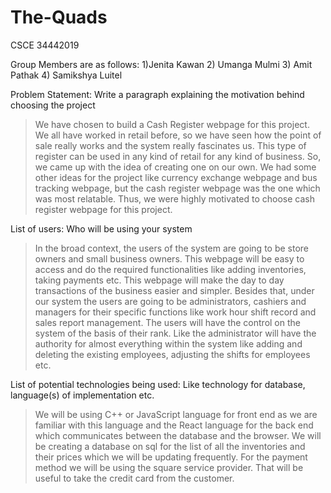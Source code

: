 # The-Quads
CSCE 34442019

Group Members are as follows:
1)Jenita Kawan
2) Umanga Mulmi
3) Amit Pathak
4) Samikshya Luitel

Problem Statement: 
Write a paragraph explaining the motivation behind choosing the project

> We have chosen to build a Cash Register webpage for this project. We all have worked in retail before, so we have seen how the point of sale really works and the system really fascinates us. This type of register can be used in any kind of retail for any kind of business. So, we came up with the idea of creating one on our own. We had some other ideas for the project like currency exchange webpage and bus tracking webpage, but the cash register webpage was the one which was most relatable. Thus, we were highly motivated to choose cash register webpage for this project.

List of users: Who will be using your system

> In the broad context, the users of the system are going to be store owners and small business owners. This webpage will be easy to access and do the required functionalities like adding inventories, taking payments etc. This webpage will make the day to day transactions of the business easier and simpler. 
Besides that, under our system the users are going to be administrators, cashiers and managers for their specific functions like work hour shift record and sales report management. The users will have the control on the system of the basis of their rank. Like the administrator will have the authority for almost everything within the system like adding and deleting the existing employees, adjusting the shifts for employees etc. 











List of potential technologies being used: Like technology for database, language(s) of implementation etc.

> We will be using C++ or JavaScript language for front end as we are familiar with this language and the React language for the back end which communicates between the database and the browser. We will be creating a database on sql for the list of all the inventories and their prices which we will be updating frequently. For the payment method we will be using the square service provider. That will be useful to take the credit card from the customer.

